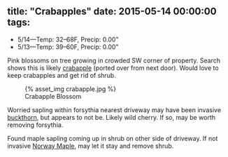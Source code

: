 title: "Crabapples"
date: 2015-05-14 00:00:00
tags:
---

- 5/14&mdash;Temp: 32&ndash;68F, Precip: 0.00"
- 5/13&mdash;Temp: 39&ndash;60F, Precip: 0.00"

Pink blossoms on tree growing in crowded SW corner of property. Search shows
this is likely [crabapple](https://en.wikipedia.org/wiki/Malus) (ported over
from next door). Would love to keep crabapples and get rid of shrub.

<figure>
  {% asset_img crabapple.jpg %}
  <figcaption>Crabapple Blossom</figcaption>
</figure>

Worried sapling within forsythia nearest driveway may have been invasive
[buckthorn](https://en.wikipedia.org/wiki/Rhamnus_cathartica), but appears to
not be. Likely wild cherry. If so, may be worth removing forsythia.

Found maple sapling coming up in shrub on other side of driveway. If not
invasive [Norway Maple](https://en.wikipedia.org/wiki/Acer_platanoides), may let
it stay and remove shrub.
